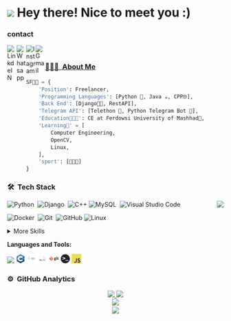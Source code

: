 <h1><img src="https://raw.githubusercontent.com/vitasha10/vitasha10/main/assets/Hand%20Wave.gif" width="33"/> Hey there! Nice to meet you :)</h1>

### contact

<a target="_blank" href="https://www.linkedin.com/in/soroush-fathi-45aa07201/">
  <img align="left" alt="LinkdeIN" width="22px" src="https://cdn.jsdelivr.net/npm/simple-icons@v3/icons/linkedin.svg" />
</a>
<a target="_blank" href="https://api.whatsapp.com/send?phone=989118809060">
  <img align="left" alt="Whatsapp" width="22px" src="https://cdn.jsdelivr.net/npm/simple-icons@v3/icons/whatsapp.svg" />
</a>
<a target="_blank" href="https://www.instagram.com/soroushfathi.pb/">
  <img align="left" alt="Instagram" width="22px" src="https://cdn.jsdelivr.net/npm/simple-icons@v3/icons/instagram.svg" />
<a target="_blank" href="mailto:soroush8fathi@gmail.com">
  <img align="left" alt="Gmail" width="22px" src="https://cdn.jsdelivr.net/npm/simple-icons@v3/icons/gmail.svg" />
<br/>

### 👨🏻‍💻 &nbsp;About Me
```python
SF👦🏻 = {
    'Position': Freelancer,
    'Programming Languages': [Python 🐍, Java ☕, CPP🤓],
    'Back End': [Django🐱‍👤, RestAPI],
    'Telegram API': [Telethon 🐲, Python Telegram Bot 🤖],
    'Education👨🏻‍🎓': CE at Ferdowsi University of Mashhad🏫,
    'Learning🌱' = [
        Computer Engineering,
        OpenCV,
        Linux,
    ],
    'sport': [🏐💪🏻]
}
```

  ### 🛠 &nbsp;Tech Stack
<img src="https://raw.githubusercontent.com/vitasha10/vitasha10/master/assets/Night-Coding.gif" align="right"/>

![Python](https://img.shields.io/badge/Python-05122A?style=flat&logo=python)&nbsp;
![Django](https://img.shields.io/badge/django-05122A?style=flat&logo=django&color=darkgreen)&nbsp;
![C++](https://img.shields.io/badge/c++-%2300599C.svg?style=flat&logo=c%2B%2B&logoColor=white)
![MySQL](https://img.shields.io/badge/mysql-%2300f.svg?style=flat&logo=mysql&logoColor=white)&nbsp;
![Visual Studio Code](https://img.shields.io/badge/Visual%20Studio%20Code-0078d7.svg?style=flat&logo=visual-studio-code&logoColor=white)&nbsp;
  
![Docker](https://img.shields.io/badge/docker-%230db7ed.svg?style=flat&logo=docker&logoColor=white)&nbsp;
![Git](https://img.shields.io/badge/git-%23F05033.svg?style=flat&logo=git&logoColor=white)&nbsp;
![GitHub](https://img.shields.io/badge/github-%23121011.svg?style=flat&logo=github&logoColor=white)
![Linux](https://img.shields.io/badge/Linux-FCC624?style=flat&logo=linux&logoColor=black)&nbsp;
 
<details>
<summary>More Skills</summary>
  
![Markdown](https://img.shields.io/badge/markdown-%23000000.svg?style=flat&logo=markdown&logoColor=white)&nbsp;
![MariaDB](https://img.shields.io/badge/MariaDB-003545?style=flat&logo=mariadb&logoColor=white)&nbsp;
![JavaScript](https://img.shields.io/badge/javascript-%23323330.svg?style=flat&logo=javascript&logoColor=%23F7DF1E)&nbsp;
![HTML5](https://img.shields.io/badge/html5-%23E34F26.svg?style=flat&logo=html5&logoColor=white)&nbsp;
 
![CSS3](https://img.shields.io/badge/css3-%231572B6.svg?style=flat&logo=css3&logoColor=white)&nbsp;
![SASS](https://img.shields.io/badge/SASS-hotpink.svg?style=flat&logo=SASS&logoColor=white)&nbsp;
![WordPress](https://img.shields.io/badge/WordPress-%23117AC9.svg?style=flat&logo=WordPress&logoColor=white)
![PHP](https://img.shields.io/badge/php-%23777BB4.svg?style=flat&logo=php&logoColor=white)&nbsp;
  
</details>
<!-- ![Express.js](https://img.shields.io/badge/express.js-%23404d59.svg?style=flat&logo=express&logoColor=%2361DAFB)&nbsp; -->
<!-- ![React Router](https://img.shields.io/badge/React_Router-CA4245?style=flat&logo=react-router&logoColor=white) -->
<!--   ![NodeJS](https://img.shields.io/badge/node.js-6DA55F?style=flat&logo=node.js&logoColor=white)&nbsp; -->
<!-- ![Adobe After Effects](https://img.shields.io/badge/Adobe%20After%20Effects-9999FF.svg?style=flat&logo=Adobe%20After%20Effects&logoColor=white)&nbsp; -->
<!-- ![Adobe Illustrator](https://img.shields.io/badge/Adobei%20Illustrator-%23FF9A00.svg?style=flat&logo=adobeillustrator&logoColor=white)&nbsp; -->
<!-- ![Adobe Lightroom](https://img.shields.io/badge/Adobe%20Lightroom-31A8FF.svg?style=flat&logo=Adobe%20Lightroom&logoColor=white)&nbsp; -->
<!-- ![Adobe Premiere Pro](https://img.shields.io/badge/Adobe%20Premiere%20Pro-9999FF.svg?style=flat&logo=Adobe%20Premiere%20Pro&logoColor=white) -->
<!-- ![Figma](https://img.shields.io/badge/figma-%23F24E1E.svg?style=flat&logo=figma&logoColor=white)&nbsp; -->
<!-- ![Notion](https://img.shields.io/badge/Notion-%23000000.svg?style=flat&logo=notion&logoColor=white)&nbsp; -->
<!-- ![Next Cloud](https://img.shields.io/badge/Next%20Cloud-0B94DE?style=flat&logo=nextcloud&logoColor=white) -->
<!-- ![TypeScript](https://img.shields.io/badge/typescript-%23007ACC.svg?style=flat&logo=typescript&logoColor=white)&nbsp; -->
<!-- ![Cloudflare](https://img.shields.io/badge/Cloudflare-F38020?style=flat&logo=Cloudflare&logoColor=white)&nbsp; -->
<!-- ![Nginx](https://img.shields.io/badge/nginx-%23009639.svg?style=flat&logo=nginx&logoColor=white)&nbsp; -->
<!-- ![DigitalOcean](https://img.shields.io/badge/DigitalOcean-%230167ff.svg?style=flat&logo=digitalOcean&logoColor=white) -->
<!-- ![Tor](https://img.shields.io/badge/Tor-7D4698?style=flat&logo=Tor-Browser&logoColor=white)&nbsp; -->
<!-- ![Spotify](https://img.shields.io/badge/Spotify-1ED760?style=flat&logo=spotify&logoColor=white)&nbsp; -->


**Languages and Tools:**  

<code><img height="22" src="https://raw.githubusercontent.com/jmnote/z-icons/master/16x16/python.png"></code>
<code><img height="22" src="https://raw.githubusercontent.com/github/explore/80688e429a7d4ef2fca1e82350fe8e3517d3494d/topics/cpp/cpp.png"></code>
<code><img height="22" src="https://raw.githubusercontent.com/github/explore/80688e429a7d4ef2fca1e82350fe8e3517d3494d/topics/java/java.png"></code>
<code><img height="22" src="https://raw.githubusercontent.com/github/explore/80688e429a7d4ef2fca1e82350fe8e3517d3494d/topics/mysql/mysql.png"></code>
<code><img height="22" src="https://raw.githubusercontent.com/github/explore/80688e429a7d4ef2fca1e82350fe8e3517d3494d/topics/git/git.png"></code>
<code><img height="22" src="https://raw.githubusercontent.com/github/explore/80688e429a7d4ef2fca1e82350fe8e3517d3494d/topics/terminal/terminal.png"></code>
<code><img height="22" src="https://raw.githubusercontent.com/github/explore/80688e429a7d4ef2fca1e82350fe8e3517d3494d/topics/javascript/javascript.png"></code>

### ⚙️ &nbsp;GitHub Analytics
<p align="center">
<a href="https://github.com/vitasha10">
  <img height="180em" src="https://link.eu1.storjshare.io/s/jxxajmysxqdvj4gxf6bk7cduwbka/vitasha/rank.svg?download"/>
  <img height="180em" src="https://github-readme-stats-eight-theta.vercel.app/api/top-langs/?username=soroushfathi&hide_border=true&cache_seconds=1800&layout=compact&langs_count=8&theme=radical"/> 
  <br/>
  <img height="180em" src="https://github-readme-streak-stats.herokuapp.com/?user=soroushfathi&theme=radical&hide_border=true&background=1a1b27"/>
  <br/>
  <img src="https://github-profile-trophy.vercel.app/?username=soroushfathi&margin-w=10&no-frame=true&row=1&theme=radical"/>
  </a>
</p>

<!-- [![soroush's GitHub stats](https://github-readme-stats.vercel.app/api?username=soroushfathi&hide=contribs,issues&show_icons=true&theme=radical)](https://github.com/soroushfathi/github-readme-stats)
[![Top Langs](https://github-readme-stats.vercel.app/api/top-langs/?username=soroushfathi&layout=compact&theme=radical)](https://github.com/soroushfathi/github-readme-stats) -->
